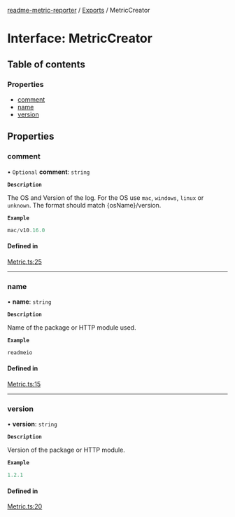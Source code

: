 [readme-metric-reporter](../README.md) / [Exports](../modules.md) / MetricCreator

# Interface: MetricCreator

## Table of contents

### Properties

- [comment](MetricCreator.md#comment)
- [name](MetricCreator.md#name)
- [version](MetricCreator.md#version)

## Properties

### comment

• `Optional` **comment**: `string`

**`Description`**

The OS and Version of the log. For the OS use `mac`, `windows`, `linux` or `unknown`. The format should match {osName}/version.

**`Example`**

```ts
mac/v10.16.0
```

#### Defined in

[Metric.ts:25](https://github.com/igrek8/readme-metric-reporter/blob/2fe414e/src/Metric.ts#L25)

___

### name

• **name**: `string`

**`Description`**

Name of the package or HTTP module used.

**`Example`**

```ts
readmeio
```

#### Defined in

[Metric.ts:15](https://github.com/igrek8/readme-metric-reporter/blob/2fe414e/src/Metric.ts#L15)

___

### version

• **version**: `string`

**`Description`**

Version of the package or HTTP module.

**`Example`**

```ts
1.2.1
```

#### Defined in

[Metric.ts:20](https://github.com/igrek8/readme-metric-reporter/blob/2fe414e/src/Metric.ts#L20)
